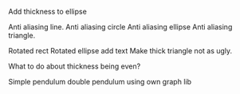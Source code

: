 Add thickness to ellipse

Anti aliasing line.
Anti aliasing circle
Anti aliasing ellipse
Anti aliasing triangle.

Rotated rect
Rotated ellipse 
add text
Make thick triangle not as ugly.

What to do about thickness being even?

Simple pendulum
double pendulum using own graph lib